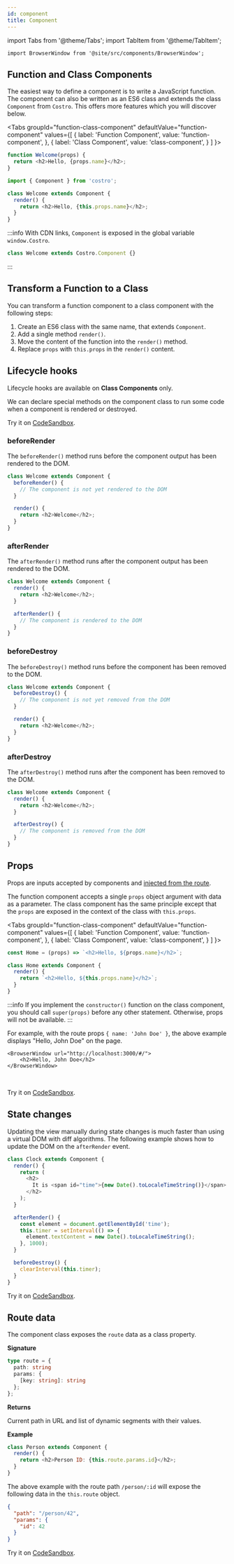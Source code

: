 ```yaml
---
id: component
title: Component
---
```


import Tabs from '@theme/Tabs';
import TabItem from '@theme/TabItem';

```mdx-code-block
import BrowserWindow from '@site/src/components/BrowserWindow';
```

## Function and Class Components

The easiest way to define a component is to write a JavaScript function. The component can also be written as an ES6 class and extends the class `Component` from `Costro`. This offers more features which you will discover below.

<Tabs
groupId="function-class-component"
defaultValue="function-component"
values={[
{ label: 'Function Component', value: 'function-component', },
{ label: 'Class Component', value: 'class-component', }
]
}>
<TabItem value="function-component">

```js title="src/components/welcome.js"
function Welcome(props) {
  return <h2>Hello, {props.name}</h2>;
}
```

</TabItem>
<TabItem value="class-component">

```js title="src/components/welcome.js"
import { Component } from 'costro';

class Welcome extends Component {
  render() {
    return <h2>Hello, {this.props.name}</h2>;
  }
}
```

:::info
With CDN links, `Component` is exposed in the global variable `window.Costro`.

```js title="src/components/welcome.js"
class Welcome extends Costro.Component {}
```

:::
</TabItem>
</Tabs>

## Transform a Function to a Class

You can transform a function component to a class component with the following steps:

1. Create an ES6 class with the same name, that extends `Component`.
2. Add a single method `render()`.
3. Move the content of the function into the `render()` method.
4. Replace `props` with `this.props` in the `render()` content.

## Lifecycle hooks

Lifecycle hooks are available on **Class Components** only.

We can declare special methods on the component class to run some code when a component is rendered or destroyed.

Try it on [CodeSandbox](https://codesandbox.io/s/costro-lifecycle-5v9d8).

### beforeRender

The `beforeRender()` method runs before the component output has been rendered to the DOM.

```js title="src/components/welcome.js" {2,3,4}
class Welcome extends Component {
  beforeRender() {
    // The component is not yet rendered to the DOM
  }

  render() {
    return <h2>Welcome</h2>;
  }
}
```

### afterRender

The `afterRender()` method runs after the component output has been rendered to the DOM.

```js title="src/components/welcome.js" {6,7,8}
class Welcome extends Component {
  render() {
    return <h2>Welcome</h2>;
  }

  afterRender() {
    // The component is rendered to the DOM
  }
}
```

### beforeDestroy

The `beforeDestroy()` method runs before the component has been removed to the DOM.

```js title="src/components/welcome.js" {2,3,4}
class Welcome extends Component {
  beforeDestroy() {
    // The component is not yet removed from the DOM
  }

  render() {
    return <h2>Welcome</h2>;
  }
}
```

### afterDestroy

The `afterDestroy()` method runs after the component has been removed to the DOM.

```js title="src/components/welcome.js" {6,7,8}
class Welcome extends Component {
  render() {
    return <h2>Welcome</h2>;
  }

  afterDestroy() {
    // The component is removed from the DOM
  }
}
```

## Props

Props are inputs accepted by components and [injected from the route](router#route-props).

The function component accepts a single `props` object argument with data as a parameter. The class component has the same principle except that the `props` are exposed in the context of the class with `this.props`.

<Tabs
groupId="function-class-component"
defaultValue="function-component"
values={[
{ label: 'Function Component', value: 'function-component', },
{ label: 'Class Component', value: 'class-component', }
]
}>
<TabItem value="function-component">

```js title="src/components/home.js"
const Home = (props) => `<h2>Hello, ${props.name}</h2>`;
```

</TabItem>
<TabItem value="class-component">

```js title="src/components/home.js"
class Home extends Component {
  render() {
    return `<h2>Hello, ${this.props.name}</h2>`;
  }
}
```

:::info
If you implement the `constructor()` function on the class component, you should call `super(props)` before any other statement. Otherwise, props will not be available.
:::

</TabItem>
</Tabs>

For example, with the route props `{ name: 'John Doe' }`, the above example displays "Hello, John Doe" on the page.

```mdx-code-block
<BrowserWindow url="http://localhost:3000/#/">
    <h2>Hello, John Doe</h2>
</BrowserWindow>
```

<br />

Try it on [CodeSandbox](https://codesandbox.io/s/costro-props-9noop).

## State changes

Updating the view manually during state changes is much faster than using a virtual DOM with diff algorithms. The following example shows how to update the DOM on the `afterRender` event.

```js title="src/components/clock.js"
class Clock extends Component {
  render() {
    return (
      <h2>
        It is <span id="time">{new Date().toLocaleTimeString()}</span>.
      </h2>
    );
  }

  afterRender() {
    const element = document.getElementById('time');
    this.timer = setInterval(() => {
      element.textContent = new Date().toLocaleTimeString();
    }, 1000);
  }

  beforeDestroy() {
    clearInterval(this.timer);
  }
}
```

Try it on [CodeSandbox](https://codesandbox.io/s/costro-clock-4tilh).

## Route data

The component class exposes the `route` data as a class property.

**Signature**

<!-- prettier-ignore -->
```ts
type route = {
  path: string
  params: {
    [key: string]: string
  };
};
```

**Returns**

Current path in URL and list of dynamic segments with their values.

**Example**

```js title="src/components/person.js"
class Person extends Component {
  render() {
    return <h2>Person ID: {this.route.params.id}</h2>;
  }
}
```

The above example with the route path `/person/:id` will expose the following data in the `this.route` object.

```json
{
  "path": "/person/42",
  "params": {
    "id": 42
  }
}
```

Try it on [CodeSandbox](https://codesandbox.io/s/costro-dynamic-segments-3q8up).
